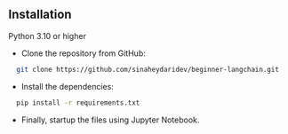 ## Installation

Python 3.10 or higher

- Clone the repository from GitHub:

```bash
  git clone https://github.com/sinaheydaridev/beginner-langchain.git
```

- Install the dependencies:

```bash
  pip install -r requirements.txt
```

- Finally, startup the files using Jupyter Notebook.
